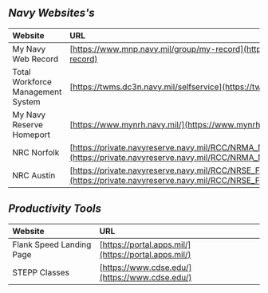 <link rel="stylesheet" href="dark-theme.css">

## _Navy Websites's_

| Website                | URL                                                                          |
|:-----------------------|:-----------------------------------------------------------------------------|
|My Navy Web Record      |[https://www.mnp.navy.mil/group/my-record](https://www.mnp.navy.mil/group/my-record) |
|Total Workforce Management System | [https://twms.dc3n.navy.mil/selfservice](https://twms.dc3n.navy.mil/selfservice)
|My Navy Reserve Homeport|[https://www.mynrh.navy.mil/](https://www.mynrh.navy.mil/)                                                  |
|NRC Norfolk             |[https://private.navyreserve.navy.mil/RCC/NRMA_NFK/NORFOLK/](https://private.navyreserve.navy.mil/RCC/NRMA_NFK/NORFOLK/)                    |
|NRC Austin              |[https://private.navyreserve.navy.mil/RCC/NRSE_FW/AUSTIN/Pages/NRH_Default.aspx](https://private.navyreserve.navy.mil/RCC/NRSE_FW/AUSTIN/Pages/NRH_Default.aspx) |

## _Productivity Tools_

| Website                | URL                                                                          |
|:-----------------------|:-----------------------------------------------------------------------------|
|Flank Speed Landing Page|[https://portal.apps.mil/](https://portal.apps.mil/)                         |
| STEPP Classes          |[https://www.cdse.edu/](https://www.cdse.edu/)                                | 
